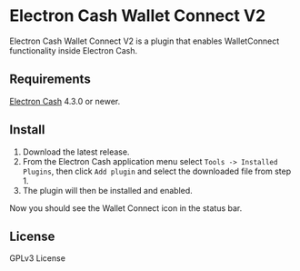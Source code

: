 # Electron Cash Wallet Connect V2

Electron Cash Wallet Connect V2 is a plugin that enables WalletConnect functionality inside Electron Cash.

## Requirements
[Electron Cash](https://github.com/Electron-Cash/Electron-Cash) 4.3.0 or newer.
## Install
1. Download the latest release.
2. From the Electron Cash application menu select `Tools -> Installed Plugins`, then click `Add plugin` and select the downloaded file from step 1.
3. The plugin will then be installed and enabled.

Now you should see the Wallet Connect icon in the status bar.

## License
GPLv3 License
